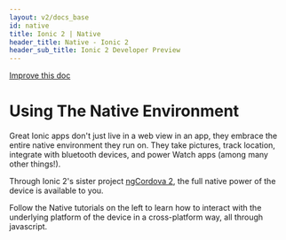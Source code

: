 ```yaml
---
layout: v2/docs_base
id: native
title: Ionic 2 | Native
header_title: Native - Ionic 2
header_sub_title: Ionic 2 Developer Preview
---
```

<div class="improve-docs">
  <a href='https://github.com/driftyco/ionic-site/edit/ionic2/docs/v2/native/index.md'>
    Improve this doc
  </a>
</div>

<h1 class="title">Using The Native Environment</h1>

Great Ionic apps don't just live in a web view in an app, they embrace the entire
native environment they run on. They take pictures, track location, integrate with
bluetooth devices, and power Watch apps (among many other things!).

Through Ionic 2's sister project [ngCordova 2](http://ngcordova.com/), the full
native power of the device is available to you.

Follow the Native tutorials on the left to learn how to interact
with the underlying platform of the device in a cross-platform way, all through
javascript.
